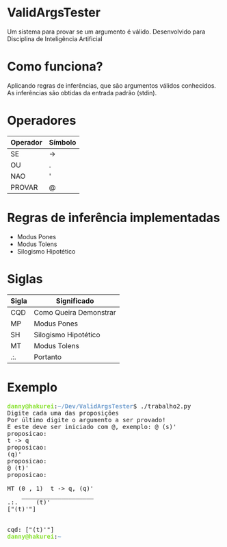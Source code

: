 # ValidArgsTester

Um sistema para provar se um argumento é válido.
Desenvolvido para Disciplina de Inteligência Artificial


# Como funciona?

Aplicando regras de inferências, que são argumentos válidos conhecidos.
As inferências são obtidas da entrada padrão (stdin).

# Operadores


Operador | Símbolo
-----------|-----------
SE         | ->
OU         | .
NAO        | '
PROVAR     | @


# Regras de inferência implementadas
+	Modus Pones
+	Modus Tolens
+	Silogismo Hipotético

# Siglas

Sigla      | Significado
-----------|-----------
CQD        | Como Queira Demonstrar
MP         | Modus Pones
SH         | Silogismo Hipotético
MT         | Modus Tolens
.:.        | Portanto 

# Exemplo

<pre><font color="#8AE234"><b>danny@hakurei</b></font>:<font color="#729FCF"><b>~/Dev/ValidArgsTester</b></font>$ ./trabalho2.py 
Digite cada uma das proposições
Por último digite o argumento a ser provado!
E este deve ser iniciado com @, exemplo: @ (s)&apos;
proposicao: 
t -&gt; q
proposicao: 
(q)&apos;
proposicao: 
@ (t)&apos;
proposicao: 

MT (0 , 1) 	t -&gt; q, (q)&apos;
	____________________
.:.		(t)&apos;
[&quot;(t)&apos;&quot;]


cqd: [&quot;(t)&apos;&quot;]
<font color="#8AE234"><b>danny@hakurei</b></font>:<font color="#729FCF"><b>~</b></font></pre>

